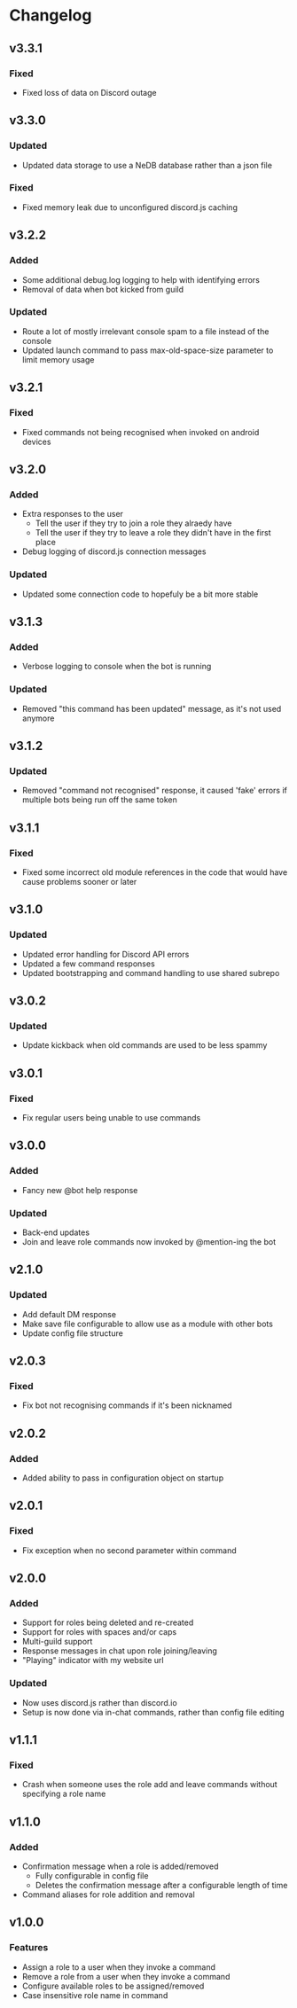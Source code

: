 # Changelog
## v3.3.1
### Fixed
- Fixed loss of data on Discord outage

## v3.3.0
### Updated
- Updated data storage to use a NeDB database rather than a json file

### Fixed
- Fixed memory leak due to unconfigured discord.js caching

## v3.2.2
### Added
- Some additional debug.log logging to help with identifying errors
- Removal of data when bot kicked from guild

### Updated
- Route a lot of mostly irrelevant console spam to a file instead of the console
- Updated launch command to pass max-old-space-size parameter to limit memory usage

## v3.2.1
### Fixed
- Fixed commands not being recognised when invoked on android devices

## v3.2.0
### Added
- Extra responses to the user
	- Tell the user if they try to join a role they alraedy have
	- Tell the user if they try to leave a role they didn't have in the first place
- Debug logging of discord.js connection messages

### Updated
- Updated some connection code to hopefuly be a bit more stable

## v3.1.3
### Added
- Verbose logging to console when the bot is running

### Updated
- Removed "this command has been updated" message, as it's not used anymore

## v3.1.2
### Updated
- Removed "command not recognised" response, it caused 'fake' errors if multiple bots being run off the same token

## v3.1.1
### Fixed
- Fixed some incorrect old module references in the code that would have cause problems sooner or later

## v3.1.0
### Updated
- Updated error handling for Discord API errors
- Updated a few command responses
- Updated bootstrapping and command handling to use shared subrepo

## v3.0.2
### Updated
- Update kickback when old commands are used to be less spammy

## v3.0.1
### Fixed
- Fix regular users being unable to use commands

## v3.0.0
### Added
- Fancy new @bot help response

### Updated
- Back-end updates
- Join and leave role commands now invoked by @mention-ing the bot

## v2.1.0
### Updated
- Add default DM response
- Make save file configurable to allow use as a module with other bots
- Update config file structure

## v2.0.3
### Fixed
- Fix bot not recognising commands if it's been nicknamed

## v2.0.2
### Added
- Added ability to pass in configuration object on startup

## v2.0.1
### Fixed
- Fix exception when no second parameter within command

## v2.0.0
### Added
- Support for roles being deleted and re-created
- Support for roles with spaces and/or caps
- Multi-guild support
- Response messages in chat upon role joining/leaving
- "Playing" indicator with my website url

### Updated
- Now uses discord.js rather than discord.io
- Setup is now done via in-chat commands, rather than config file editing

## v1.1.1
### Fixed
- Crash when someone uses the role add and leave commands without specifying a role name

## v1.1.0
### Added
- Confirmation message when a role is added/removed
	- Fully configurable in config file
	- Deletes the confirmation message after a configurable length of time
- Command aliases for role addition and removal

## v1.0.0
### Features
- Assign a role to a user when they invoke a command
- Remove a role from a user when they invoke a command
- Configure available roles to be assigned/removed
- Case insensitive role name in command

